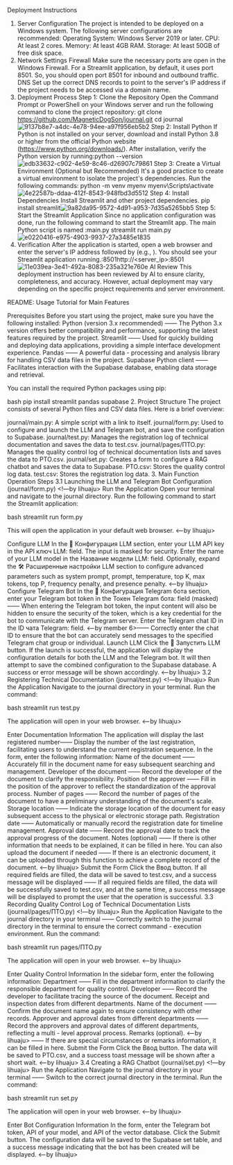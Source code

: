<!--by longxuelin -->
Deployment Instructions
1. Server Configuration
The project is intended to be deployed on a Windows system. The following server configurations are recommended:
Operating System: Windows Server 2019 or later.
CPU: At least 2 cores.
Memory: At least 4GB RAM.
Storage: At least 50GB of free disk space.
2. Network Settings
Firewall
Make sure the necessary ports are open in the Windows Firewall. For a Streamlit application, by default, it uses port 8501. So, you should open port 8501 for inbound and outbound traffic.
DNS
Set up the correct DNS records to point to the server's IP address if the project needs to be accessed via a domain name.
3. Deployment Process
Step 1: Clone the Repository
Open the Command Prompt or PowerShell on your Windows server and run the following command to clone the project repository:
git clone https://github.com/MagneticDogSon/journal.git
cd journal![9137b8e7-a4dc-4e78-94ee-a97f956eb5b2](https://github.com/user-attachments/assets/6489258c-c2db-46f0-af7a-b6e4a8d87a26)
Step 2: Install Python
If Python is not installed on your server, download and install Python 3.8 or higher from the official Python website (https://www.python.org/downloads/). After installation, verify the Python version by running:python --version![edb33632-c902-4e59-8c46-d26907c79861](https://github.com/user-attachments/assets/10b8d058-1e65-4a50-bcee-d22e72fe3aa4)
Step 3: Create a Virtual Environment (Optional but Recommended)
It's a good practice to create a virtual environment to isolate the project's dependencies. Run the following commands:
python -m venv myenv
myenv\Scripts\activate![4e22587b-ddaa-412f-8543-948fbd3d5512](https://github.com/user-attachments/assets/43612fa7-45e8-4c3a-b2f6-4668d78babab)
Step 4: Install Dependencies
Install Streamlit and other project dependencies.
pip install streamlit![9a82da95-9572-4d91-a953-7d35a5265bb5](https://github.com/user-attachments/assets/eff090f6-ca94-43ca-b12e-85a2a689dd1d)
Step 5: Start the Streamlit Application
Since no application configuration was done, run the following command to start the Streamlit app. The main Python script is named :main.py
streamlit run main.py![e0220416-e975-4903-9937-27a3485e1835](https://github.com/user-attachments/assets/de84a9e9-f856-4c2d-b2fa-3260b3f0af93)
4. Verification
After the application is started, open a web browser and enter the server's IP address followed by (e.g., ). You should see your Streamlit application running.:8501http://<server_ip>:8501
![11e039ea-3e41-492a-8083-235a321e760e](https://github.com/user-attachments/assets/378c8988-3282-4a1c-b5d0-ee0bd67f63df)
AI Review
This deployment instruction has been reviewed by AI to ensure clarity, completeness, and accuracy. However, actual deployment may vary depending on the specific project requirements and server environment.
<!--by longxuelin -->

<!--by lihuaju -->
README: Usage Tutorial for Main Features

Prerequisites Before you start using the project, make sure you have the following installed:
Python (version 3.x recommended) —— The Python 3.x version offers better compatibility and performance, supporting the latest features required by the project. Streamlit —— Used for quickly building and deploying data applications, providing a simple interface development experience. Pandas —— A powerful data - processing and analysis library for handling CSV data files in the project. Supabase Python client —— Facilitates interaction with the Supabase database, enabling data storage and retrieval.

You can install the required Python packages using pip:

bash pip install streamlit pandas supabase 2. Project Structure The project consists of several Python files and CSV data files. Here is a brief overview:

journal/main.py: A simple script with a link to itself. journal/form.py: Used to configure and launch the LLM and Telegram bot, and save the configuration to Supabase. journal/test.py: Manages the registration log of technical documentation and saves the data to test.csv. journal/pages/ПТО.py: Manages the quality control log of technical documentation lists and saves the data to PTO.csv. journal/set.py: Creates a form to configure a RAG chatbot and saves the data to Supabase. PTO.csv: Stores the quality control log data. test.csv: Stores the registration log data. 3. Main Function Operation Steps 3.1 Launching the LLM and Telegram Bot Configuration (journal/form.py) <!—by lihuaju> Run the Application Open your terminal and navigate to the journal directory. Run the following command to start the Streamlit application:

bash streamlit run form.py

This will open the application in your default web browser. <--by lihuaju>

Configure LLM In the 🧠 Конфигурация LLM section, enter your LLM API key in the API ключ LLM: field. The input is masked for security. Enter the name of your LLM model in the Название модели LLM: field. Optionally, expand the 🛠️ Расширенные настройки LLM section to configure advanced parameters such as system prompt, prompt, temperature, top K, max tokens, top P, frequency penalty, and presence penalty. <--by lihuaju> Configure Telegram Bot In the 🤖 Конфигурация Telegram бота section, enter your Telegram bot token in the Токен Telegram бота: field (masked) —— When entering the Telegram bot token, the input content will also be hidden to ensure the security of the token, which is a key credential for the bot to communicate with the Telegram server. Enter the Telegram chat ID in the ID чата Telegram: field. <--by member 6>—— Correctly enter the chat ID to ensure that the bot can accurately send messages to the specified Telegram chat group or individual. Launch LLM Click the 🚀 Запустить LLM button. If the launch is successful, the application will display the configuration details for both the LLM and the Telegram bot. It will then attempt to save the combined configuration to the Supabase database. A success or error message will be shown accordingly. <--by lihuaju> 3.2 Registering Technical Documentation (journal/test.py) <!—by lihuaju> Run the Application Navigate to the journal directory in your terminal. Run the command:

bash streamlit run test.py

The application will open in your web browser. <--by lihuaju>

Enter Documentation Information The application will display the last registered number—— Display the number of the last registration, facilitating users to understand the current registration sequence. In the form, enter the following information: Name of the document —— Accurately fill in the document name for easy subsequent searching and management. Developer of the document —— Record the developer of the document to clarify the responsibility. Position of the approver —— Fill in the position of the approver to reflect the standardization of the approval process. Number of pages —— Record the number of pages of the document to have a preliminary understanding of the document's scale. Storage location —— Indicate the storage location of the document for easy subsequent access to the physical or electronic storage path. Registration date —— Automatically or manually record the registration date for timeline management. Approval date —— Record the approval date to track the approval progress of the document. Notes (optional) —— If there is other information that needs to be explained, it can be filled in here. You can also upload the document if needed —— If there is an electronic document, it can be uploaded through this function to achieve a complete record of the document. <--by lihuaju> Submit the Form Click the Ввод button. If all required fields are filled, the data will be saved to test.csv, and a success message will be displayed —— If all required fields are filled, the data will be successfully saved to test.csv, and at the same time, a success message will be displayed to prompt the user that the operation is successful. 3.3 Recording Quality Control Log of Technical Documentation Lists (journal/pages/ПТО.py) <!—by lihuaju> Run the Application Navigate to the journal directory in your terminal —— Correctly switch to the journal directory in the terminal to ensure the correct command - execution environment. Run the command:

bash streamlit run pages/ПТО.py

The application will open in your web browser. <--by lihuaju>

Enter Quality Control Information In the sidebar form, enter the following information: Department —— Fill in the department information to clarify the responsible department for quality control. Developer —— Record the developer to facilitate tracing the source of the document. Receipt and inspection dates from different departments. Name of the document —— Confirm the document name again to ensure consistency with other records. Approver and approval dates from different departments —— Record the approvers and approval dates of different departments, reflecting a multi - level approval process. Remarks (optional). <--by lihuaju> —— If there are special circumstances or remarks information, it can be filled in here. Submit the Form Click the Ввод button. The data will be saved to PTO.csv, and a success toast message will be shown after a short wait. <--by lihuaju> 3.4 Creating a RAG Chatbot (journal/set.py) <!—by lihuaju> Run the Application Navigate to the journal directory in your terminal —— Switch to the correct journal directory in the terminal. Run the command:

bash streamlit run set.py

The application will open in your web browser. <--by lihuaju>

Enter Bot Configuration Information In the form, enter the Telegram bot token, API of your model, and API of the vector database. Click the Submit button. The configuration data will be saved to the Supabase set table, and a success message indicating that the bot has been created will be displayed. <--by lihuaju>
